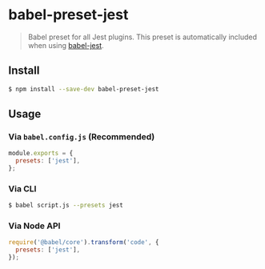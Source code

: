 # babel-preset-jest

> Babel preset for all Jest plugins. This preset is automatically included when using [babel-jest](https://github.com/jestjs/jest/tree/main/packages/babel-jest).

## Install

```sh
$ npm install --save-dev babel-preset-jest
```

## Usage

### Via `babel.config.js` (Recommended)

```js
module.exports = {
  presets: ['jest'],
};
```

### Via CLI

```sh
$ babel script.js --presets jest
```

### Via Node API

```javascript
require('@babel/core').transform('code', {
  presets: ['jest'],
});
```
